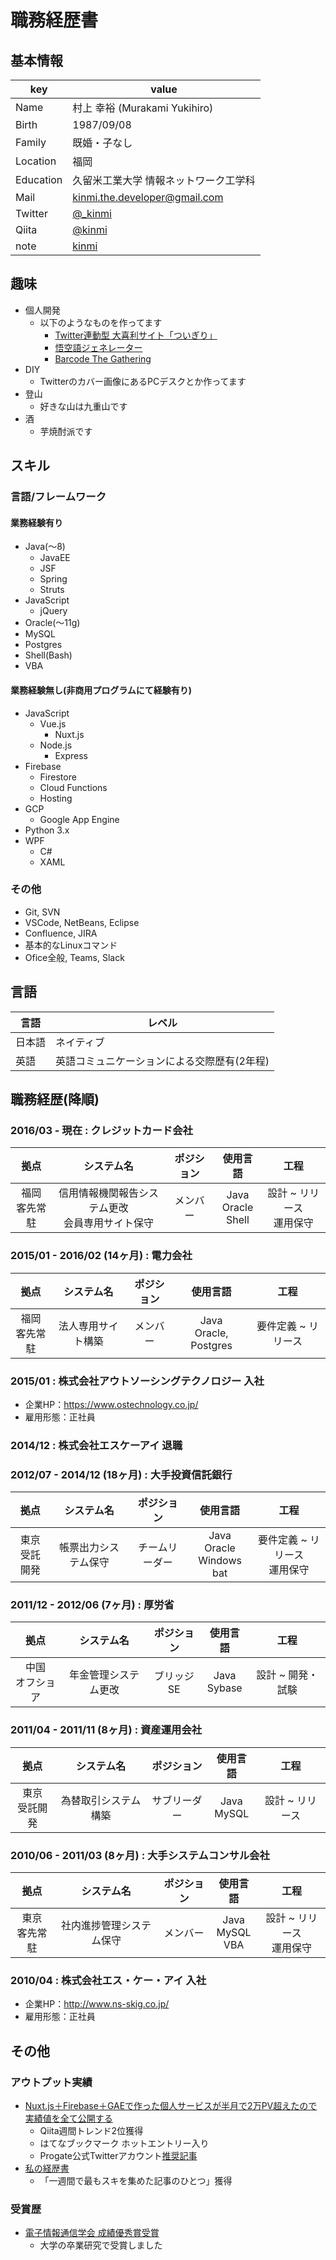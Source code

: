 # 職務経歴書

## 基本情報

| key       | value                                 |
|-----------|---------------------------------------|
| Name      | 村上 幸裕 (Murakami Yukihiro)         |
| Birth     | 1987/09/08                            |
| Family    | 既婚・子なし                          |
| Location  | 福岡                                  |
| Education | 久留米工業大学 情報ネットワーク工学科 |
| Mail      | [kinmi.the.developer@gmail.com](mailto:kinmi.the.developer@gmail.com) |
| Twitter   | [@_kinmi](https://twitter.com/_kinmi) |
| Qiita     | [@kinmi](https://qiita.com/kinmi) |
| note      | [kinmi](https://note.com/kinmi) |

## 趣味
- 個人開発
  - 以下のようなものを作ってます
    - [Twitter連動型 大喜利サイト「ついぎり」](https://twigiri.app/)
    - [悟空語ジェネレーター](https://goku-lang.netlify.com/)
    - [Barcode The Gathering](https://barcode-the-gathering.appspot.com)
- DIY
  - Twitterのカバー画像にあるPCデスクとか作ってます
- 登山
  - 好きな山は九重山です
- 酒
  - 芋焼酎派です

## スキル

### 言語/フレームワーク

#### 業務経験有り
- Java(〜8)
  - JavaEE
  - JSF
  - Spring
  - Struts
- JavaScript
  - jQuery
- Oracle(〜11g)
- MySQL
- Postgres
- Shell(Bash)
- VBA

#### 業務経験無し(非商用プログラムにて経験有り)
- JavaScript
  - Vue.js
    - Nuxt.js
  - Node.js
    - Express
- Firebase
  - Firestore
  - Cloud Functions
  - Hosting
- GCP
  - Google App Engine
- Python 3.x
- WPF
  - C#
  - XAML


### その他

- Git, SVN
- VSCode, NetBeans, Eclipse
- Confluence, JIRA
- 基本的なLinuxコマンド
- Ofice全般, Teams, Slack

## 言語

| 言語   | レベル                                      |
|--------|---------------------------------------------|
| 日本語 | ネイティブ                                  |
| 英語   | 英語コミュニケーションによる交際歴有(2年程) |

## 職務経歴(降順)

### 2016/03 - 現在 : クレジットカード会社
|     拠点     |                  システム名                 | ポジション |     使用言語    |           工程          |
|:------------:|:-------------------------------------------:|:----------:|:---------------:|:-----------------------:|
| 福岡<br>客先常駐 |          信用情報機関報告システム更改<br>会員専用サイト保守         |  メンバー  | Java<br>Oracle<br>Shell | 設計 ~ リリース<br>運用保守 |

### 2015/01 - 2016/02 (14ヶ月) : 電力会社
|     拠点     |                  システム名                 | ポジション |     使用言語    |           工程          |
|:------------:|:-------------------------------------------:|:----------:|:---------------:|:-----------------------:|
| 福岡<br>客先常駐 |          法人専用サイト構築         |  メンバー  | Java<br>Oracle, Postgres | 要件定義 ~ リリース |

### 2015/01 : 株式会社アウトソーシングテクノロジー 入社
- 企業HP：https://www.ostechnology.co.jp/
- 雇用形態：正社員

### 2014/12 : 株式会社エスケーアイ 退職

### 2012/07 - 2014/12 (18ヶ月) : 大手投資信託銀行
|     拠点     |                  システム名                 | ポジション |     使用言語    |           工程          |
|:------------:|:-------------------------------------------:|:----------:|:---------------:|:-----------------------:|
| 東京<br>受託開発 |          帳票出力システム保守         |  チームリーダー  | Java<br>Oracle<br>Windows bat | 要件定義 ~ リリース<br>運用保守 |

### 2011/12 - 2012/06 (7ヶ月) : 厚労省
|     拠点     |                  システム名                 | ポジション |     使用言語    |           工程          |
|:------------:|:-------------------------------------------:|:----------:|:---------------:|:-----------------------:|
| 中国<br>オフショア |          年金管理システム更改         |  ブリッジSE  | Java<br>Sybase | 設計 ~ 開発・試験 |

### 2011/04 - 2011/11 (8ヶ月) : 資産運用会社
|     拠点     |                  システム名                 | ポジション |     使用言語    |           工程          |
|:------------:|:-------------------------------------------:|:----------:|:---------------:|:-----------------------:|
| 東京<br>受託開発 |          為替取引システム構築         |  サブリーダー  | Java<br>MySQL | 設計 ~ リリース |

### 2010/06 - 2011/03 (8ヶ月) : 大手システムコンサル会社
|     拠点     |                  システム名                 | ポジション |     使用言語    |           工程          |
|:------------:|:-------------------------------------------:|:----------:|:---------------:|:-----------------------:|
| 東京<br>客先常駐 |          社内進捗管理システム保守         |  メンバー  | Java<br>MySQL<br>VBA | 設計 ~ リリース<br>運用保守 |

### 2010/04 : 株式会社エス・ケー・アイ 入社
- 企業HP：http://www.ns-skig.co.jp/
- 雇用形態：正社員

## その他

### アウトプット実績
- [Nuxt.js＋Firebase＋GAEで作った個人サービスが半月で2万PV超えたので実績値を全て公開する](https://qiita.com/kinmi/items/ce39b52ff712098431c4)
  - Qiita週間トレンド2位獲得
  - はてなブックマーク ホットエントリー入り
  - Progate公式Twitterアカウント[推奨記事](https://twitter.com/progateJP/status/1180411824317124608)
- [私の経歴書](https://note.com/kinmi/n/neafe1fb59f38)
  - 「一週間で最もスキを集めた記事のひとつ」獲得

### 受賞歴
- [電子情報通信学会 成績優秀賞受賞](https://www.ieice.org/kyushu/gakusei/h21/h21_hyo.html)
  - 大学の卒業研究で受賞しました


